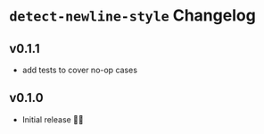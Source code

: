 # `detect-newline-style` Changelog

## v0.1.1

* add tests to cover no-op cases


## v0.1.0

* Initial release 🎊🎉

